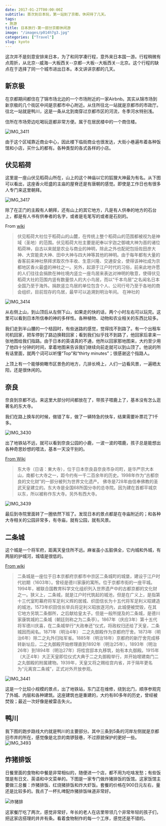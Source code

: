 ```yaml
---
date: 2017-01-27T00:00:00Z
subtitle: 首次到日本玩，第一站到了京都，休闲待了几天。
tags:
- 旅游
title: 日本旅行-第一部分京都休闲游
image: "/images/p014h7g3.jpg"
categories: ["Travel"]
slug: kyoto
---
```

这次并不是刻意安排来日本，为了和同学凑行程，意外来日本国一游。行程稍微有点周折，从北京--威海--大板西关--京都--大板--大板西关--北京。这个行程的缺点在于选择了同一个城市进出日本。本文讲讲京都的几天。


## 新京极
在京都期间都住在了锦市场北边的一个市场附近的一家Airbnb。其实从锦市场到新京极的几个街区中间是京都市中心附近。从住所往北一站就是京都市的市政厅。往北一站就是鸭川，这是一条从北到南穿过京都市区的河流，冬季河水特别浅。

住所在市场旁边吃喝玩逛都非常方便。属于在居民楼中的一个商住楼。

![IMG_3411](/images/IMG_3411.jpg)

由于这个区域靠近商业中心，因此楼下临街商业也很发达，大街小巷遍布着各种饭馆和小店，买什么的都有。各种类型的各式各样的小店。

## 伏见稻荷

这里是一座山伏见稻荷山所在，山上的这个神庙以它的狐狸大神最为有名。从下图可以看出，这座香火旺盛的主庙的屋脊还是有唐朝的感觉。即使是工作日也有很多人专门来这里朝拜。

![IMG_3417](/images/IMG_3417.jpg)

除了在正门的主殿有人朝拜，还有山上的其它地方，凡是有人供奉的地方的石台上，都是有人书有供奉者的名字，或者是毛笔写的或者是石刻的。

From [wiki](https://zh.wikipedia.org/wiki/%E4%BC%8F%E8%A6%8B%E7%A8%BB%E8%8D%B7%E5%A4%A7%E7%A4%BE)

> 伏见稻荷大社位于稻荷山的山麓，在传统上整个稻荷山的范围都被视为是神域（圣地）的范围。伏见稻荷大社主要是祀奉以宇迦之御魂大神为首的诸位稻荷神，自古以来就是农业与商业的神明，除此之外也配祀包括佐田彦大神、大宫能卖大神、田中大神与四大神等其他的神明。由于每年都有大量的香客前来神社祭拜求取农作丰收、生意兴隆、交通安全，使得该神社成为京都地区香火最盛的神社之一。另外，起源于江户时代的习俗，前来此地许愿的人们往往会捐款在神社境内竖立一座鸟居来表达对神明的敬意，使得伏见稻荷大社的范围内竖有数量惊人的大小鸟居，而以“千本鸟居”之名闻名日本全国乃至于海外。捐款竖立鸟居的单位包含个人、公司行号乃至于各地的商会组织，目前现存的鸟居，最早可以追溯到明治年间。
在神社的

![IMG_3414](/images/IMG_3414.jpg)

从右侧上山，到山顶后从左侧下山，如果走的快的话，两个小时左右可以玩完。这里可以看到日本所信奉的神的多样性。各种植物、动物和农业相关的东西比较多。

我们走到半山腰的一个桔园时，有些迷路的感觉，觉得找不到路了。有一个出租车司机回家，把车停到了路边换鞋回家；看到我们似乎找不到路了，他回家后拿来一张地图给我们指路。由于日本的英语真的不通，他所以回家那地图来，大约至少用了他四十分钟的时间，拿着地图来告诉我们继续向前走就可以到山顶了。他说的所有话里面，就两个词可以听懂“Top”和“thirty minutes”；很感谢这个指路人。

上顶上有一个能够俯瞰市区景色的地方，几排长椅上，人们一边看风景，一遍晒太阳，还是很休闲的。

## 奈良
奈良到京都不远。来这里大部分时间都放在了，带孩子喂鹿上了，基本没有怎么逛著名的东大寺。

我们在路上换车的时候，做错了车，做了一辆特急的快车，结果需要补票花了1千多。

![IMG_3430](/images/IMG_3430.jpg)

出了地铁站不远，就可以看到奈良公园的小鹿，一波一波的喂鹿，孩子总是能想出各种奇思妙想的喂法，基本一天没干别的。

[From Wiki](https://zh.wikipedia.org/wiki/%E4%B8%9C%E5%A4%A7%E5%AF%BA)

> 东大寺（日语：東大寺），位于日本奈良县奈良市杂司町，是华严宗大本山，南都七大寺之一，距今约有一千二百余年的历史。1998年作为“古都奈良的文化财”的一部分被列为世界文化遗产。
佛寺是728年由信奉佛教的圣武天皇建立的。东大寺是全国68所国分寺的总寺院。因为建在首都平城京以东，所以被称作东大寺。另外有西大寺。


![IMG_3439](/images/IMG_3439.jpg)

最后到寺院里面转了一圈依然下班了。发现日本的景点都是在寺庙附近的；和各种大寺相关的公园非常多，有寺庙，就有公园，就有风景。

## 二条城

这个城是一个将军府，距离天皇住所不远。麻雀虽小五脏俱全，它内城和外城，有两层的护城河，城墙是很低的。

[From wiki](https://zh.wikipedia.org/wiki/%E4%BA%8C%E6%A2%9D%E5%9F%8E)

> 二条城是一座位于日本京都府京都市中京区二条城町的城堡，建设于江户时代初期（1603年）。曾经是德川家康的寓所。位于京都市街的一座平城。1994年，被联合国教育科学文化组织列入世界遗产中的古都京都的文化财之一。狭义上，二条城，就是江户时代筑起的城池，但是在广义上，是指第十三代室町幕府将军足利义辉的居城、织田信长为十五代将军足利义昭建造的城池，1573年织田信长举兵将足利义昭放逐河内，此城便被焚毁，在其它地方另筑二条御所，之后献给皇太子。但是一般所提及的二条城，是德川家康筑城的二条城（朝廷则称之为二条亭）。1867年（庆应3年）第十五代将军德川庆喜，在二条城举行“大政奉还”仪式，将政权归还给了天皇，二条城因而闻名。1871年（明治4年） 二之丸御殿作为京都府厅舍。1873年（明治6年）除二之丸外归陆军省。1885年（明治18年）京都府的新厅舍完成移转新址后，二之丸御殿开始修理直到1892年（明治25年）。1893年（明治26年）到1894年（明治27年）将桂宫邸本丸移筑，始有本丸御殿。1915年（大正4年）大正天皇即位仪式大典于二之丸御殿举行，并开始增建南门二之丸御殿的附属建物。1939年，天皇又将之赐给宫内省，并于隔年更名为“元离宫二条城”，正式对外开放参观。

![IMG_3441](/images/IMG_3441.jpg)

这是一个比较小规模的景点，出了地铁站，东门正在维修，绕到北门，顺序参观完了外城、内层和各种建筑。这座建筑也是重建的，大约有80多年的历史，曾经被焚毁；最近一次好像是被雷击失火。

## 鸭川

我下图的跑步路线大约就是鸭川的主要部分。其中三条到5条的河岸左侧就是京都旧市井的所在，感觉像是北京的南锣鼓巷，不过原貌保护的更好一些。
![IMG_3493](/images/IMG_3493.jpg)

## 炸猪排饭

日餐里面的食物和中餐是非常相似的，随便进一个店，都不用为吃啥发愁；有些饭馆是有日文、英语和中文菜单的。下图是一家专门做炸猪排饭的饭馆。这家饭馆主要做三总餐：炸猪排饭、红烧猪排饭和炸大虾饭。套餐的价格在900日元左右，量还是比较多的。我点了一杯扎啤配炸猪排饭味道非常好。

![炸猪排](/images/IMG_3494.jpg)

这家餐厅吃了两次，感觉非常好，年长的老人在店里带领几个非常年轻的孩子们，把这家店搭理的井井有条。看着食物制作的每一个工序，感觉还是不错的。
